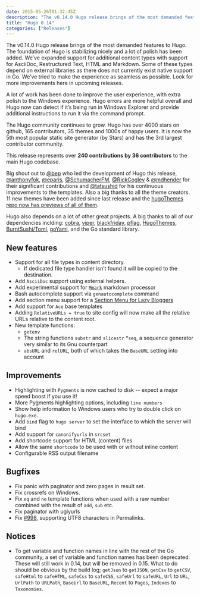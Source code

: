 ```yaml
---
date: 2015-05-26T01:32:45Z
description: "The v0.14.0 Hugo release brings of the most demanded features to Hugo. The foundation of Hugo is stabilizing nicely and a lot of polish has been added. We’ve expanded support for additional content types with support for AsciiDoc, Restructured Text, HTML and Markdown."
title: "Hugo 0.14"
categories: ["Releases"]
---
```


The v0.14.0 Hugo release brings of the most demanded features to Hugo. The foundation of Hugo is stabilizing nicely and a lot of polish has been added. We’ve expanded support for additional content types with support for AsciiDoc, Restructured Text, HTML and Markdown. Some of these types depend on external libraries as there does not currently exist native support in Go. We’ve tried to make the experience as seamless as possible. Look for more improvements here in upcoming releases.

A lot of work has been done to improve the user experience, with extra polish to the Windows experience. Hugo errors are more helpful overall and Hugo now can detect if it’s being run in Windows Explorer and provide additional instructions to run it via the command prompt.

The Hugo community continues to grow. Hugo has over 4000 stars on github, 165 contributors, 35 themes and 1000s of happy users. It is now the 5th most popular static site generator (by Stars) and has the 3rd largest contributor community.

This release represents over **240 contributions by 36 contributors** to the main Hugo codebase.

Big shout out to [@bep](https://github.com/bep) who led the development of Hugo this release, [@anthonyfok](https://github.com/anthonyfok), [@eparis](https://github.com/eparis), [@SchumacherFM](https://github.com/SchumacherFM), [@RickCogley](https://github.com/RickCogley) & [@mdhender](https://github.com/mdhender) for their significant contributions and [@tatsushid](https://github.com/tatsushid) for his continuous improvements to the templates. Also a big thanks to all the theme creators. 11 new themes have been added since last release and the [hugoThemes repo now has previews of all of them](https://github.com/spf13/hugoThemes/blob/master/README.md#theme-list).

Hugo also depends on a lot of other great projects. A big thanks to all of our dependencies inclding:
[cobra](https://github.com/spf13/cobra), [viper](https://github.com/spf13/viper), [blackfriday](https://github.com/russross/blackfriday), [pflag](https://github.com/spf13/pflag), [HugoThemes](https://github.com/spf13/hugothemes), [BurntSushi/Toml](https://github.com/BurntSushi/toml), [goYaml](https://github.com/go-yaml/yaml/tree/v2), and the Go standard library.

## New features
- Support for all file types in content directory.
  - If dedicated file type handler isn’t found it will be copied to the destination.
- Add `AsciiDoc` support using external helpers.
- Add experimental support for [`Mmark`](https://github.com/miekg/mmark) markdown processor
- Bash autocomplete support via `genautocomplete` command
- Add section menu support for a [Section Menu for Lazy Bloggers](https://gohugo.io/templates/menu-templates/#section-menu-for-lazy-bloggers)
- Add support for `Ace` base templates
- Adding `RelativeURLs = true` to site config will now make all the relative URLs relative to the content root.
- New template functions:
  - `getenv`
  - The string functions `substr` and `slicestr`
    *`seq`, a sequence generator very similar to its Gnu counterpart
  - `absURL` and `relURL`, both of which takes the `BaseURL` setting into account

## Improvements
- Highlighting with `Pygments` is now cached to disk -- expect a major speed boost if you use it!
- More Pygments highlighting options, including `line numbers`
- Show help information to Windows users who try to double click on `hugo.exe`.
- Add `bind` flag to `hugo server` to set the interface to which the server will bind
- Add support for `canonifyurls` in `srcset`
- Add shortcode support for HTML (content) files
- Allow the same `shortcode` to  be used with or without inline content
- Configurable RSS output filename

## Bugfixes
- Fix panic with paginator and zero pages in result set.
- Fix crossrefs on Windows.
- Fix `eq` and `ne` template functions when used with a raw number combined with the result of `add`, `sub` etc.
- Fix paginator with uglyurls
- Fix [#998](https://github.com/spf13/hugo/issues/988), supporting UTF8 characters in Permalinks.

## Notices
- To get variable and function names in line with the rest of the Go community, a set of variable and function names has been deprecated: These will still  work in 0.14, but will be removed in 0.15. What to do should be obvious by  the build log; `getJson` to `getJSON`, `getCsv` to `getCSV`, `safeHtml` to   `safeHTML`, `safeCss` to `safeCSS`, `safeUrl` to `safeURL`, `Url` to `URL`,  `UrlPath` to `URLPath`, `BaseUrl` to `BaseURL`, `Recent` to `Pages`,  `Indexes` to `Taxonomies`.
